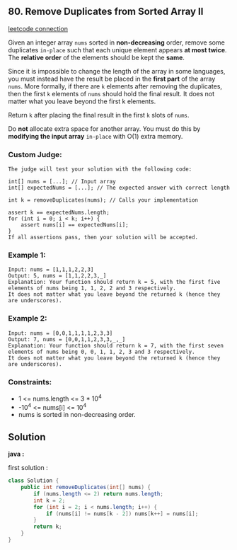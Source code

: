 ## 80. Remove Duplicates from Sorted Array II

[leetcode connection](https://leetcode.com/problems/remove-duplicates-from-sorted-array-ii/)

Given an integer array `nums` sorted in **non-decreasing** order, remove some duplicates `in-place` such that each unique element appears **at most twice**. The **relative order** of the elements should be kept the **same**.

Since it is impossible to change the length of the array in some languages, you must instead have the result be placed in the **first part** of the array `nums`. More formally, if there are `k` elements after removing the duplicates, then the first `k` elements of `nums` should hold the final result. It does not matter what you leave beyond the first k elements.

Return `k` after placing the final result in the first `k` slots of `nums`.

Do **not** allocate extra space for another array. You must do this by **modifying the input array** `in-place` with O(1) extra memory.

### Custom Judge:
```
The judge will test your solution with the following code:

int[] nums = [...]; // Input array
int[] expectedNums = [...]; // The expected answer with correct length

int k = removeDuplicates(nums); // Calls your implementation

assert k == expectedNums.length;
for (int i = 0; i < k; i++) {
    assert nums[i] == expectedNums[i];
}
If all assertions pass, then your solution will be accepted.
```

### Example 1:
```
Input: nums = [1,1,1,2,2,3]
Output: 5, nums = [1,1,2,2,3,_]
Explanation: Your function should return k = 5, with the first five elements of nums being 1, 1, 2, 2 and 3 respectively.
It does not matter what you leave beyond the returned k (hence they are underscores).
```

### Example 2:
```
Input: nums = [0,0,1,1,1,1,2,3,3]
Output: 7, nums = [0,0,1,1,2,3,3,_,_]
Explanation: Your function should return k = 7, with the first seven elements of nums being 0, 0, 1, 1, 2, 3 and 3 respectively.
It does not matter what you leave beyond the returned k (hence they are underscores).
```

### Constraints:

* 1 <= nums.length <= 3 * 10<sup>4</sup>
* -10<sup>4</sup> <= nums[i] <= 10<sup>4</sup>
* nums is sorted in non-decreasing order.

## Solution

**java :**

first solution :
```java
class Solution {
    public int removeDuplicates(int[] nums) {
        if (nums.length <= 2) return nums.length;
        int k = 2;
        for (int i = 2; i < nums.length; i++) {
            if (nums[i] != nums[k - 2]) nums[k++] = nums[i];
        }
        return k;
    }
}
```